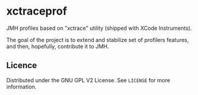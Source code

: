# xctraceprof
JMH profiles based on "xctrace" utility (shipped with XCode Instruments).

The goal of the project is to extend and stabilize set of profilers features, and then, hopefully, contribute it to JMH.

## Licence

Distributed under the GNU GPL V2 License. See `LICENSE` for more information.


